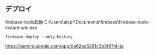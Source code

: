 ## デプロイ
firebase-tools起動
C:\Users\alapr\Documents\firebase\firebase-tools-instant-win.exe
```
firebase deploy --only hosting
```

https://gemini.google.com/app/de62ea5261c3b3f6?hl=ja


